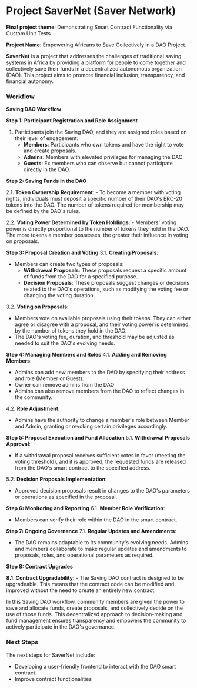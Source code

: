 
# Project SaverNet (Saver Network)

**Final project theme**: Demonstrating Smart Contract Functionality via Custom Unit Tests

**Project Name**: Empowering Africans to Save Collectively in a DAO Project.

**SaverNet** is a project that addresses the challenges of traditional saving systems in Africa by providing a platform for people to come together and collectively save their funds in a decentralized autonomous organization (DAO). This project aims to promote financial inclusion, transparency, and financial autonomy.

### Workflow
**Saving DAO Workflow**

**Step 1: Participant Registration and Role Assignment**
1. Participants join the Saving DAO, and they are assigned roles based on their level of engagement:
   - **Members**: Participants who own tokens and have the right to vote and create proposals.
   - **Admins**: Members with elevated privileges for managing the DAO.
   - **Guests**: Ex members who can observe but cannot participate directly in the DAO.

**Step 2: Saving Funds in the DAO**

2.1. **Token Ownership Requirement**:
    - To become a member with voting rights, individuals must deposit a specific number of their DAO's ERC-20 tokens into the DAO. The number of tokens required for membership may be defined by the DAO's rules.

2.2. **Voting Power Determined by Token Holdings:**
    - Members' voting power is directly proportional to the number of tokens they hold in the DAO. The more tokens a member possesses, the greater their influence in voting on proposals.


**Step 3: Proposal Creation and Voting**
3.1. **Creating Proposals**:
   - Members can create two types of proposals:
     - **Withdrawal Proposals**: These proposals request a specific amount of funds from the DAO for a specified purpose.
     - **Decision Proposals**: These proposals suggest changes or decisions related to the DAO's operations, such as modifying the voting fee or changing the voting duration.

3.2. **Voting on Proposals**:
   - Members vote on available proposals using their tokens. They can either agree or disagree with a proposal, and their voting power is determined by the number of tokens they hold in the DAO.
   - The DAO's voting fee, duration, and threshold may be adjusted as needed to suit the DAO's evolving needs.

**Step 4: Managing Members and Roles**
4.1. **Adding and Removing Members**:
   - Admins can add new members to the DAO by specifying their address and role (Member or Guest).
   - Owner can remove admins from the DAO
   - Admins can also remove members from the DAO to reflect changes in the community.

4.2. **Role Adjustment**:
   - Admins have the authority to change a member's role between Member and Admin, granting or revoking certain privileges accordingly.

**Step 5: Proposal Execution and Fund Allocation**
5.1. **Withdrawal Proposals Approval**:
   - If a withdrawal proposal receives sufficient votes in favor (meeting the voting threshold), and it is approved, the requested funds are released from the DAO's smart contract to the specified address.

5.2. **Decision Proposals Implementation**:
   - Approved decision proposals result in changes to the DAO's parameters or operations as specified in the proposal.

**Step 6: Monitoring and Reporting**
6.1. **Member Role Verification**:
   - Members can verify their role within the DAO in the smart contract.

**Step 7: Ongoing Governance**
7.1. **Regular Updates and Amendments**:
   - The DAO remains adaptable to its community's evolving needs. Admins and members collaborate to make regular updates and amendments to proposals, roles, and operational parameters as required.

**Step 8: Contract Upgrades**

**8.1. Contract Upgradability**:
    - The Saving DAO contract is designed to be upgradeable. This means that the contract code can be modified and improved without the need to create an entirely new contract.

In this Saving DAO workflow, community members are given the power to save and allocate funds, create proposals, and collectively decide on the use of those funds. This decentralized approach to decision-making and fund management ensures transparency and empowers the community to actively participate in the DAO's governance.


### Next Steps
The next steps for SaverNet include:

- Developing a user-friendly frontend to interact with the DAO smart contract.
- Improve contract functionalities

